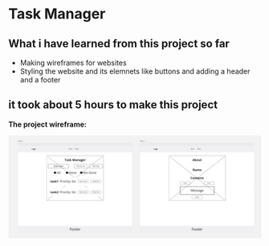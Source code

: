 # Task Manager

## What i have learned from this project so far

- Making wireframes for websites
- Styling the website and its elemnets like buttons and adding a header and a footer

## it  took about 5 hours to make this project

**The project wireframe:**

![TM](images\TM.jpg)